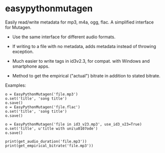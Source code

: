 # easypythonmutagen
Easily read/write metadata for mp3, m4a, ogg, flac. A simplified interface for Mutagen.



 * Use the same interface for different audio formats.
 
 * If writing to a file with no metadata, adds metadata instead of throwing exception.
 
 * Much easier to write tags in id3v2.3, for compat. with Windows and smartphone apps.
 
 * Method to get the empirical ("actual") bitrate in addition to stated bitrate.
 
Examples:

    o = EasyPythonMutagen('file.mp3')
    o.set('title', 'song title')
    o.save()
    o = EasyPythonMutagen('file.flac')
    o.set('title', 'song title')
    o.save()
    
    o = EasyPythonMutagen('file in id3_v23.mp3', use_id3_v23=True)
    o.set('title', u'title with uni\u0107ode')
    o.save()
    
    print(get_audio_duration('file.mp3'))
    print(get_empirical_bitrate('file.mp3'))
    
    